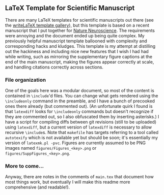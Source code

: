 ## LaTeX Template for Scientific Manuscript

There are many LaTeX templates for scientific manuscripts out there (see the [writeLaTeX template gallery](https://www.writelatex.com/templates)), but this template is based on a recent manuscript that I put together for [Nature Neuroscience](http://www.nature.com/neuro/index.html). The requirements were annoying and the document ended up being quite complex. My previously helpful manuscript template ballooned with complexity and corresponding hacks and kludges. This template is my attempt at distilling out the hackiness and including nice new features that I wish I had had while writing, such as mirroring the supplementary figure captions at the end of the main manuscript, making the figures appear correctly at scale, and handling citations correctly across sections. 

### File organization

One of the goals here was a modular document, so most of the content is contained in `\include`'d files. You can change what gets rendered using the `\includeonly` command in the preamble, and I have a bunch of precooked ones there already (but commented out). (An unfortunate quirk I found is that `latexdiff` looks for `\includeonly` commands but doesn't recognize if they are commented out, so I also obfuscated them by inserting asterisks.) I have a script for compiling diffs between git revisions (still to be uploaded) using `latexdiff`, but a current version of `latexdiff` is necessary to allow recursive `\include`s. Note that `makefile` has targets referring to a tool called `autotexify` which is not available yet but should be soon; it's essentially my version of `latexmk.pl -pvc`. Figures are currently assumed to be PNG images named `figures/Figures_<key>.png` or `figures/SuppFigures_<key>.png`. 

### More to come...

Anyway, there are notes in the comments of `main.tex` that document how most things work, but eventually I will make this readme more comprehensive (and readable!). 